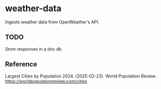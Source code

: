 # weather-data
Ingests weather data from OpenWeather's API.

## TODO
Store responses in a doc db.

## Reference
Largest Cities by Population 2024. (2025-02-23). World Population Review. https://worldpopulationreview.com/cities
